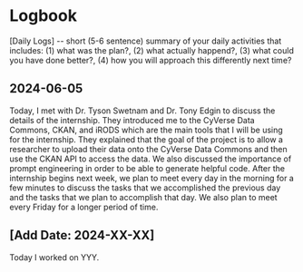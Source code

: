 # Logbook

[Daily Logs] -- short (5-6 sentence) summary of your daily activities that includes: (1) what was the plan?, (2) what actually happend?, (3) what could you have done better?, (4) how you will approach this differently next time? 

## 2024-06-05

Today, I met with Dr. Tyson Swetnam and Dr. Tony Edgin to discuss the details of the internship. They introduced me to the CyVerse Data Commons, CKAN, and iRODS which are the main tools that I will be using for the internship. They explained that the goal of the project is to allow a researcher to upload their data onto the CyVerse Data Commons and then use the CKAN API to access the data. We also discussed the importance of prompt engineering in order to be able to generate helpful code. After the internship begins next week, we plan to meet every day in the morning for a few minutes to discuss the tasks that we accomplished the previous day and the tasks that we plan to accomplish that day. We also plan to meet every Friday for a longer period of time. 

## [Add Date: 2024-XX-XX]

Today I worked on YYY.

